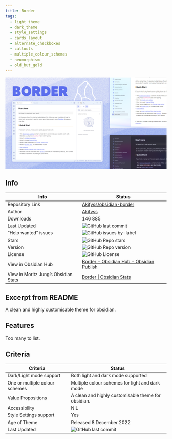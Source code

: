 ```yaml
---
title: Border
tags:
  - light_theme
  - dark_theme
  - style_settings
  - cards_layout
  - alternate_checkboxes
  - callouts
  - multiple_colour_schemes
  - neumorphism
  - old_but_gold
---
```


![Border Theme Screenshot](https://raw.githubusercontent.com/Akifyss/obsidian-border/refs/heads/main/cover-lg.png)

## Info

|Info|Status|
|---|---|
|Repository Link|[Akifyss/obsidian-border](https://github.com/Akifyss/obsidian-border/)|
|Author|[Akifyss](https://github.com/Akifyss/)|
|Downloads|146 885|
|Last Updated|![GitHub last commit](https://img.shields.io/github/last-commit/Akifyss/obsidian-border?color=573E7A&amp;label=last%20update&amp;logo=github&amp;style=for-the-badge)|
|“Help wanted” issues|![GitHub issues by-label](https://img.shields.io/github/issues/Akifyss/obsidian-border/help%20wanted?color=573E7A&amp;logo=github&amp;style=for-the-badge)|
|Stars|![GitHub Repo stars](https://img.shields.io/github/stars/Akifyss/obsidian-border?color=573E7A&amp;logo=github&amp;style=for-the-badge)|
|Version|![GitHub Repo version](https://img.shields.io/github/v/release/Akifyss/obsidian-border?color=573E7A&amp;logo=github&amp;style=for-the-badge&sort=semver)|
|License|![GitHub License](https://img.shields.io/github/license/Akifyss/obsidian-border?style=for-the-badge)|
|View in Obsidian Hub|[Border \- Obsidian Hub \- Obsidian Publish](https://publish.obsidian.md/hub/02+-+Community+Expansions/02.05+All+Community+Expansions/Themes/Border)|
|View in Moritz Jung’s Obsidian Stats|[Border \| Obsidian Stats](https://www.moritzjung.dev/obsidian-stats/themes/border/)|

## Excerpt from README

A clean and highly customisable theme for obsidian.

## Features

Too many to list.

## Criteria

|Criteria|Status|
|---|---|
|Dark/Light mode support|Both light and dark mode supported|
|One or multiple colour schemes|Multiple colour schemes for light and dark mode|
|Value Propositions|A clean and highly customisable theme for obsidian.|
|Accessibility|NIL|
|Style Settings support|Yes|
|Age of Theme|Released 8 December 2022|
|Last Updated|![GitHub last commit](https://img.shields.io/github/last-commit/Akifyss/obsidian-border?color=573E7A&amp;label=last%20update&amp;logo=github&amp;style=for-the-badge)|
